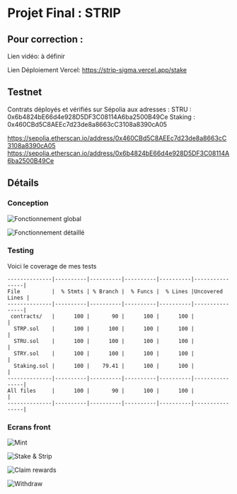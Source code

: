 # Projet Final : STRIP

## Pour correction :

Lien vidéo: à définir

Lien Déploiement Vercel: https://strip-sigma.vercel.app/stake

## Testnet
Contrats déployés et vérifiés sur Sépolia aux adresses :
STRU : 0x6b4824bE66d4e928D5DF3C08114A6ba2500B49Ce
Staking : 0x460CBd5C8AEEc7d23de8a8663cC3108a8390cA05

https://sepolia.etherscan.io/address/0x460CBd5C8AEEc7d23de8a8663cC3108a8390cA05
https://sepolia.etherscan.io/address/0x6b4824bE66d4e928D5DF3C08114A6ba2500B49Ce


## Détails

### Conception
![Fonctionnement global](https://strip-sigma.vercel.app/conception1.png)

![Fonctionnement détaillé](https://strip-sigma.vercel.app/conception2.png)

### Testing
Voici le coverage de mes tests

```
--------------|----------|----------|----------|----------|----------------|
File          |  % Stmts | % Branch |  % Funcs |  % Lines |Uncovered Lines |
--------------|----------|----------|----------|----------|----------------|
 contracts/   |      100 |       90 |      100 |      100 |                |
  STRP.sol    |      100 |      100 |      100 |      100 |                |
  STRU.sol    |      100 |      100 |      100 |      100 |                |
  STRY.sol    |      100 |      100 |      100 |      100 |                |
  Staking.sol |      100 |    79.41 |      100 |      100 |                |
--------------|----------|----------|----------|----------|----------------|
All files     |      100 |       90 |      100 |      100 |                |
--------------|----------|----------|----------|----------|----------------|
```

### Ecrans front

![Mint](https://strip-sigma.vercel.app/mint.png)

![Stake & Strip](https://strip-sigma.vercel.app/stakeAndStrip.png)

![Claim rewards](https://strip-sigma.vercel.app/claim.png)

![Withdraw](https://strip-sigma.vercel.app/withdraw.png)

